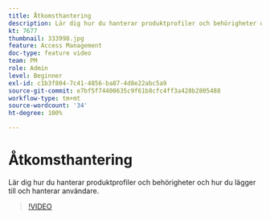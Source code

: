 ```yaml
---
title: Åtkomsthantering
description: Lär dig hur du hanterar produktprofiler och behörigheter och hur du lägger till och hanterar användare.
kt: 7677
thumbnail: 333998.jpg
feature: Access Management
doc-type: feature video
team: PM
role: Admin
level: Beginner
exl-id: c1b3f804-7c41-4856-ba87-4d8e22abc5a9
source-git-commit: e7bf5f74400635c9f61b8cfc4ff3a428b2805488
workflow-type: tm+mt
source-wordcount: '34'
ht-degree: 100%

---
```


# Åtkomsthantering

Lär dig hur du hanterar produktprofiler och behörigheter och hur du lägger till och hanterar användare.

>[!VIDEO](https://video.tv.adobe.com/v/333998?quality=12&learn=on)
